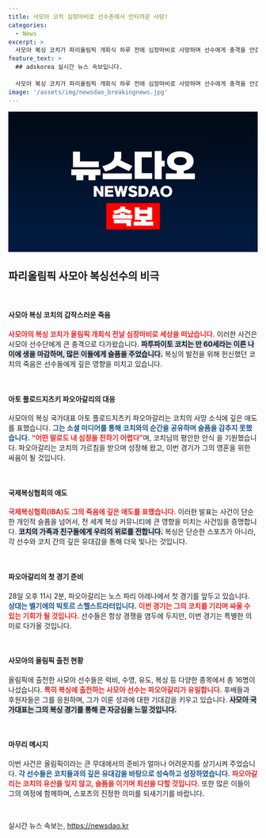 ```yaml
---
title: 사모아 코치 심장마비로 선수촌에서 안타까운 사망!
categories:
  - News
excerpt: >
  사모아 복싱 코치가 파리올림픽 개회식 하루 전에 심장마비로 사망하며 선수에게 충격을 안겼습니다. 25세 파오아갈리는 슬픔 속 첫 경기에 나선다.
feature_text: >
  ## adskorea 실시간 뉴스 속보입니다.

  사모아 복싱 코치가 파리올림픽 개회식 하루 전에 심장마비로 사망하며 선수에게 충격을 안겼습니다. 25세 파오아갈리는 슬픔 속 첫 경기에 나선다.
image: '/assets/img/newsdao_breakingnews.jpg'
---
```


<p><img src="/assets/img/newsdao_breakingnews.jpg" alt="adskorea 속보" /></p>

<h2 data-ke-size="size26">파리올림픽 사모아 복싱선수의 비극</h2>

<p data-ke-size="size16">&nbsp;</p>

<h4>사모아 복싱 코치의 갑작스러운 죽음</h4>

<p><b><span style="color: #ee2323;">사모아의 복싱 코치가 올림픽 개회식 전날 심장마비로 세상을 떠났습니다.</span></b> 이러한 사건은 사모아 선수단에게 큰 충격으로 다가왔습니다. <b><span style="background-color: #21538527;">파투파이토 코치는 만 60세라는 이른 나이에 생을 마감하며, 많은 이들에게 슬픔을 주었습니다.</span></b> 복싱의 발전을 위해 헌신했던 코치의 죽음은 선수들에게 깊은 영향을 미치고 있습니다. </p>

<p data-ke-size="size16">&nbsp;</p>

<h4>아토 플로드지츠키 파오아갈리의 대응</h4>

<p>사모아의 복싱 국가대표 아토 플로드지츠키 파오아갈리는 코치의 사망 소식에 깊은 애도를 표했습니다. <b><span style="color: #1a5490;">그는 소셜 미디어를 통해 코치와의 순간을 공유하며 슬픔을 감추지 못했습니다.</span></b> <b><span style="color: #ee2323;">“어떤 말로도 내 심정을 전하기 어렵다”</span></b>며, 코치님의 평안한 안식 을 기원했습니다. 파오아갈리는 코치의 가르침을 받으며 성장해 왔고, 이번 경기가 그의 영혼을 위한 싸움이 될 것입니다.</p>

<p data-ke-size="size16">&nbsp;</p>

<h4>국제복싱협회의 애도</h4>

<p><b><span style="color: #ee2323;">국제복싱협회(IBA)도 그의 죽음에 깊은 애도를 표했습니다.</span></b> 이러한 발표는 사건이 단순한 개인적 슬픔을 넘어서, 전 세계 복싱 커뮤니티에 큰 영향을 미치는 사건임을 증명합니다. <b><span style="background-color: #21538527;">코치의 가족과 친구들에게 우리의 위로를 전합니다.</span></b> 복싱은 단순한 스포츠가 아니라, 각 선수와 코치 간의 깊은 유대감을 통해 더욱 빛나는 것입니다.</p>

<p data-ke-size="size16">&nbsp;</p>

<h4>파오아갈리의 첫 경기 준비</h4>

<p>28일 오후 11시 2분, 파오아갈리는 노스 파리 아레나에서 첫 경기를 앞두고 있습니다. <b><span style="color: #1a5490;">상대는 벨기에의 빅토르 스헬스트라터입니다.</span></b> <b><span style="color: #ee2323;">이번 경기는 그의 코치를 기리며 싸울 수 있는 기회가 될 것입니다.</span></b> 선수들은 항상 경쟁을 염두에 두지만, 이번 경기는 특별한 의미로 다가올 것입니다.</p>

<p data-ke-size="size16">&nbsp;</p>

<h4>사모아의 올림픽 출전 현황</h4>

<p>올림픽에 출전한 사모아 선수들은 럭비, 수영, 유도, 복싱 등 다양한 종목에서 총 16명이 나섰습니다. <b><span style="color: #ee2323;">특히 복싱에 출전하는 사모아 선수는 파오아갈리가 유일합니다.</span></b> 후배들과 후원자들은 그를 응원하며, 그가 이룬 성과에 대한 기대감을 키우고 있습니다. <b><span style="background-color: #21538527;">사모아 국가대표는 그의 복싱 경기를 통해 큰 자긍심을 느낄 것입니다.</span></b> </p>

<p data-ke-size="size16">&nbsp;</p>

<h4>마무리 메시지</h4>

<p>이번 사건은 올림픽이라는 큰 무대에서의 준비가 얼마나 어려운지를 상기시켜 주었습니다. <b><span style="color: #1a5490;">각 선수들은 코치들과의 깊은 유대감을 바탕으로 성숙하고 성장하였습니다.</span></b> <b><span style="color: #ee2323;">파오아갈리는 코치의 유산을 잊지 않고, 슬픔을 이기며 최선을 다할 것입니다.</span></b> 또한 많은 이들이 그의 여정에 함께하며, 스포츠의 진정한 의미를 되새기기를 바랍니다. </p>

<p data-ke-size="size16">&nbsp;</p>
실시간 뉴스 속보는, <a href="https://newsdao.kr" rel="dofollow">https://newsdao.kr</a>


